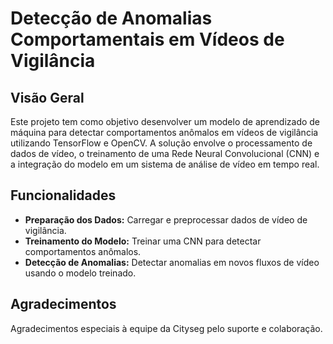 # Detecção de Anomalias Comportamentais em Vídeos de Vigilância

## Visão Geral

Este projeto tem como objetivo desenvolver um modelo de aprendizado de máquina para detectar comportamentos anômalos em vídeos de vigilância utilizando TensorFlow e OpenCV. A solução envolve o processamento de dados de vídeo, o treinamento de uma Rede Neural Convolucional (CNN) e a integração do modelo em um sistema de análise de vídeo em tempo real.

## Funcionalidades

- **Preparação dos Dados:** Carregar e preprocessar dados de vídeo de vigilância.
- **Treinamento do Modelo:** Treinar uma CNN para detectar comportamentos anômalos.
- **Detecção de Anomalias:** Detectar anomalias em novos fluxos de vídeo usando o modelo treinado.

## Agradecimentos
Agradecimentos especiais à equipe da Cityseg pelo suporte e colaboração.
